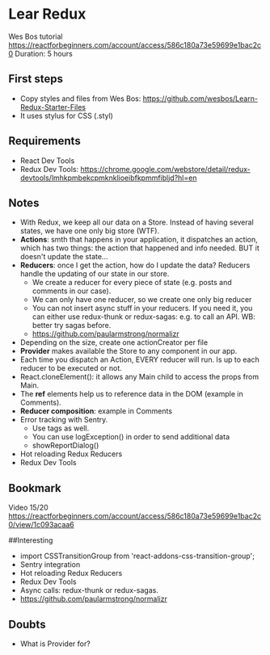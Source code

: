 # Lear Redux
Wes Bos tutorial
https://reactforbeginners.com/account/access/586c180a73e59699e1bac2c0
Duration: 5 hours

## First steps
* Copy styles and files from Wes Bos: https://github.com/wesbos/Learn-Redux-Starter-Files
* It uses stylus for CSS (.styl)

## Requirements
* React Dev Tools
* Redux Dev Tools: https://chrome.google.com/webstore/detail/redux-devtools/lmhkpmbekcpmknklioeibfkpmmfibljd?hl=en

## Notes
* With Redux, we keep all our data on a Store. Instead of having several states, we have one only big store (WTF).
* **Actions**: smth that happens in your application, it dispatches an action, which has two things: the action that happened and info needed. BUT it doesn't update the state...
* **Reducers**: once I get the action, how do I update the data? Reducers handle the updating of our state in our store.
    * We create a reducer for every piece of state (e.g. posts and comments in our case).
    * We can only have one reducer, so we create one only big reducer
    * You can not insert async stuff in your reducers. If you need it, you can either use redux-thunk or redux-sagas: e.g. to call an API. WB: better try sagas before.
    * https://github.com/paularmstrong/normalizr
* Depending on the size, create one actionCreator per file
* **Provider** makes available the Store to any component in our app.
* Each time you dispatch an Action, EVERY reducer will run. Is up to each reducer to be executed or not.
* React.cloneElement(): it allows any Main child to access the props from Main.
* The **ref** elements help us to reference data in the DOM (example in Comments).
* **Reducer composition**: example in Comments
* Error tracking with Sentry.
    * Use tags as well.
    * You can use logException() in order to send additional data
    * showReportDialog()
* Hot reloading Redux Reducers
* Redux Dev Tools


## Bookmark
Video 15/20
https://reactforbeginners.com/account/access/586c180a73e59699e1bac2c0/view/1c093acaa6


##Interesting
* import CSSTransitionGroup from 'react-addons-css-transition-group';
* Sentry integration
* Hot reloading Redux Reducers
* Redux Dev Tools
* Async calls: redux-thunk or redux-sagas.
* https://github.com/paularmstrong/normalizr

## Doubts
* What is Provider for?